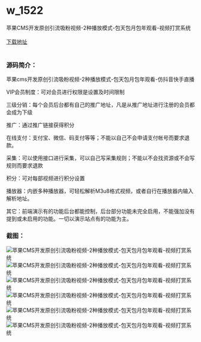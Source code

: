 # w_1522
苹果CMS开发原创引流吸粉视频-2种播放模式-包天包月包年观看-视频打赏系统
<br/></br>
[下载地址](https://www.uuid2.com/1522.html "下载地址")
<br/></br>
<h3>源码简介：</h3>
<p>苹果cms开发原创引流吸粉视频-2种播放模式-包天包月包年观看-仿抖音快手直播<p>
<p>VIP会员制度：可对会员进行权限是设置及时间限制 <p>
<p>三级分销：每个会员后台都有自己的推广地址，凡是从推广地址进行注册的会员都会成为下级  <p>
<p>推广：通过推广链接获得积分 <p>
<p>在线支付：支付宝、微信、码支付等等；不能以自己不会申请支付帐号而要求退款。<p>
<p>采集：可以使用接口进行采集，可以自己写采集规则；不能以不会找资源或不会写规则而要求退款<p>
<p>积分：可对每部视频进行积分设置 <p>
<p>播放器：内嵌多种播放器，可轻松解析M3u8格式视频，或者自行在播放器内输入解析地址。<p>
<p>其它：前端演示有的功能后台都能控制，后台部分功能未完全启用，不能强加没有提到或未启用的功能。一切以演示站点有的功能为主。<p>
<h3>截图：</h3>
<img src="https://www.uuid2.com/wp-content/uploads/img/202109/62bca68485.png" alt="苹果CMS开发原创引流吸粉视频-2种播放模式-包天包月包年观看-视频打赏系统"><img src="https://www.uuid2.com/wp-content/uploads/img/202109/7bfcb3a316.png" alt="苹果CMS开发原创引流吸粉视频-2种播放模式-包天包月包年观看-视频打赏系统"><img src="https://www.uuid2.com/wp-content/uploads/img/202109/7bfcb3a400.png" alt="苹果CMS开发原创引流吸粉视频-2种播放模式-包天包月包年观看-视频打赏系统"><img src="https://www.uuid2.com/wp-content/uploads/img/202109/4bdbc53254.png" alt="苹果CMS开发原创引流吸粉视频-2种播放模式-包天包月包年观看-视频打赏系统"><img src="https://www.uuid2.com/wp-content/uploads/img/202109/69aa8c6559.png" alt="苹果CMS开发原创引流吸粉视频-2种播放模式-包天包月包年观看-视频打赏系统"><img src="https://www.uuid2.com/wp-content/uploads/img/202109/69aa8c6963.png" alt="苹果CMS开发原创引流吸粉视频-2种播放模式-包天包月包年观看-视频打赏系统">
